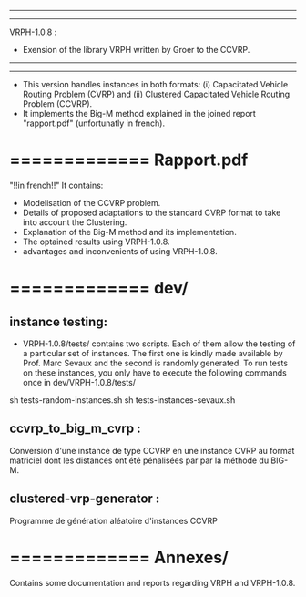 -------------
-------------
VRPH-1.0.8 :
- Exension of the library VRPH written by Groer to the CCVRP. 
-------------
-------------
- This version handles instances in both formats: (i) Capacitated Vehicle Routing Problem (CVRP) and (ii) Clustered
Capacitated Vehicle Routing Problem (CCVRP).
- It implements the Big-M method explained in the joined report "rapport.pdf" (unfortunatly in french).

=============
Rapport.pdf
=============
"!!in french!!"
It contains:
- Modelisation of the CCVRP problem.
- Details of proposed adaptations to the standard CVRP format to take into account the Clustering.
- Explanation of the Big-M method and its implementation.
- The optained results using VRPH-1.0.8.
- advantages and inconvenients of using VRPH-1.0.8.

=============
dev/
=============

instance testing:
-----------------
- VRPH-1.0.8/tests/ contains two scripts. Each of them allow the testing of a particular set of instances. The first 
one is kindly made available by Prof. Marc Sevaux and the second is randomly generated.
To run tests on these instances, you only have to execute the following commands once in dev/VRPH-1.0.8/tests/

sh tests-random-instances.sh
sh tests-instances-sevaux.sh

ccvrp_to_big_m_cvrp :
---------------------
Conversion d'une instance de type CCVRP en une instance CVRP au format matriciel dont les distances ont été pénalisées par 
par la méthode du BIG-M.

clustered-vrp-generator :
-------------------------
Programme de génération aléatoire d'instances CCVRP


=============
Annexes/
=============
Contains some documentation and reports regarding VRPH and VRPH-1.0.8.
